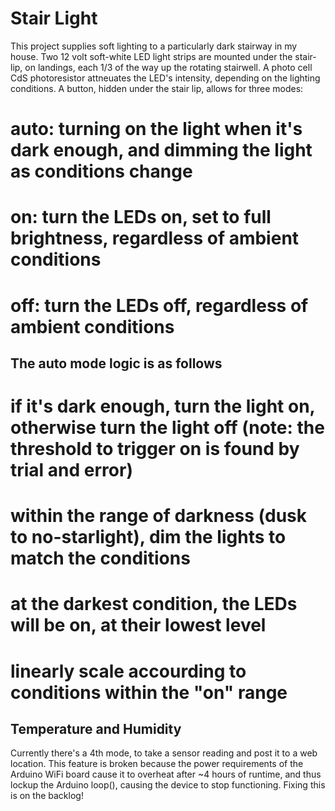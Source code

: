 Stair Light
===========

This project supplies soft lighting to a particularly dark stairway in my house.  Two 12 volt soft-white LED light strips are mounted under the stair-lip, on landings, each 1/3 of the way up the rotating stairwell.  A photo cell CdS photoresistor attneuates the LED's intensity, depending on the lighting conditions.  A button, hidden under the stair lip, allows for three modes:
# auto: turning on the light when it's dark enough, and dimming the light as conditions change
# on: turn the LEDs on, set to full brightness, regardless of ambient conditions
# off: turn the LEDs off, regardless of ambient conditions

## The auto mode logic is as follows
# if it's dark enough, turn the light on, otherwise turn the light off (note: the threshold to trigger on is found by trial and error)
# within the range of darkness (dusk to no-starlight), dim the lights to match the conditions
# at the darkest condition, the LEDs will be on, at their lowest level
# linearly scale accourding to conditions within the "on" range

## Temperature and Humidity
Currently there's a 4th mode, to take a sensor reading and post it to a web location.  This feature is broken because the power requirements of the Arduino WiFi board cause it to overheat after ~4 hours of runtime, and thus lockup the Arduino loop(), causing the device to stop functioning.  Fixing this is on the backlog!

